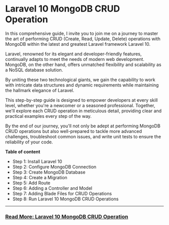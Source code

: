 # Laravel 10 MongoDB CRUD Operation

In this comprehensive guide, I invite you to join me on a journey to master the art of performing CRUD (Create, Read, Update, Delete) operations with MongoDB within the latest and greatest Laravel framework Laravel 10.

Laravel, renowned for its elegant and developer-friendly features, continually adapts to meet the needs of modern web development. MongoDB, on the other hand, offers unmatched flexibility and scalability as a NoSQL database solution.

By uniting these two technological giants, we gain the capability to work with intricate data structures and dynamic requirements while maintaining the hallmark elegance of Laravel.

This step-by-step guide is designed to empower developers at every skill level, whether you're a newcomer or a seasoned professional. Together, we'll explore each CRUD operation in meticulous detail, providing clear and practical examples every step of the way.

By the end of our journey, you'll not only be adept at performing MongoDB CRUD operations but also well-prepared to tackle more advanced challenges, troubleshoot common issues, and write unit tests to ensure the reliability of your code.

**Table of content**

- Step 1: Install Laravel 10
- Step 2: Configure MongoDB Connection
- Step 3: Create MongoDB Database
- Step 4: Create a Migration
- Step 5: Add Route
- Step 6: Adding a Controller and Model
- Step 7: Adding Blade Files for CRUD Operations
- Step 8: Run Laravel 10 MongoDB CRUD Operations

---

### **[Read More: Laravel 10 MongoDB CRUD Operation](https://techsolutionstuff.com/post/laravel-10-mongodb-crud-operation)**
